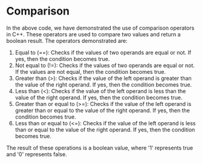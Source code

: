 # Comparison
In the above code, we have demonstrated the use of comparison operators in C++. These operators are used to compare two values and return a boolean result. The operators demonstrated are:

1. Equal to (==): Checks if the values of two operands are equal or not. If yes, then the condition becomes true.
2. Not equal to (!=): Checks if the values of two operands are equal or not. If the values are not equal, then the condition becomes true.
3. Greater than (>): Checks if the value of the left operand is greater than the value of the right operand. If yes, then the condition becomes true.
4. Less than (<): Checks if the value of the left operand is less than the value of the right operand. If yes, then the condition becomes true.
5. Greater than or equal to (>=): Checks if the value of the left operand is greater than or equal to the value of the right operand. If yes, then the condition becomes true.
6. Less than or equal to (<=): Checks if the value of the left operand is less than or equal to the value of the right operand. If yes, then the condition becomes true.

The result of these operations is a boolean value, where '1' represents true and '0' represents false.